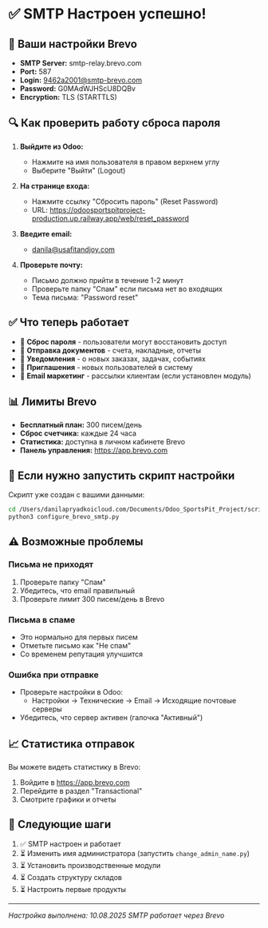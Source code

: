 # ✅ SMTP Настроен успешно!

## 📧 Ваши настройки Brevo

- **SMTP Server:** smtp-relay.brevo.com
- **Port:** 587
- **Login:** 9462a2001@smtp-brevo.com
- **Password:** G0MAdWJHScU8DQBv
- **Encryption:** TLS (STARTTLS)

## 🔍 Как проверить работу сброса пароля

1. **Выйдите из Odoo:**
   - Нажмите на имя пользователя в правом верхнем углу
   - Выберите "Выйти" (Logout)

2. **На странице входа:**
   - Нажмите ссылку "Сбросить пароль" (Reset Password)
   - URL: https://odoosportspitproject-production.up.railway.app/web/reset_password

3. **Введите email:**
   - danila@usafitandjoy.com

4. **Проверьте почту:**
   - Письмо должно прийти в течение 1-2 минут
   - Проверьте папку "Спам" если письма нет во входящих
   - Тема письма: "Password reset"

## ✅ Что теперь работает

- 🔐 **Сброс пароля** - пользователи могут восстановить доступ
- 📨 **Отправка документов** - счета, накладные, отчеты
- 🔔 **Уведомления** - о новых заказах, задачах, событиях
- 👥 **Приглашения** - новых пользователей в систему
- 📧 **Email маркетинг** - рассылки клиентам (если установлен модуль)

## 📊 Лимиты Brevo

- **Бесплатный план:** 300 писем/день
- **Сброс счетчика:** каждые 24 часа
- **Статистика:** доступна в личном кабинете Brevo
- **Панель управления:** https://app.brevo.com

## 🚀 Если нужно запустить скрипт настройки

Скрипт уже создан с вашими данными:

```bash
cd /Users/danilapryadkoicloud.com/Documents/Odoo_SportsPit_Project/scripts
python3 configure_brevo_smtp.py
```

## ⚠️ Возможные проблемы

### Письма не приходят
1. Проверьте папку "Спам"
2. Убедитесь, что email правильный
3. Проверьте лимит 300 писем/день в Brevo

### Письма в спаме
- Это нормально для первых писем
- Отметьте письмо как "Не спам"
- Со временем репутация улучшится

### Ошибка при отправке
- Проверьте настройки в Odoo:
  - Настройки → Технические → Email → Исходящие почтовые серверы
- Убедитесь, что сервер активен (галочка "Активный")

## 📈 Статистика отправок

Вы можете видеть статистику в Brevo:
1. Войдите в https://app.brevo.com
2. Перейдите в раздел "Transactional"
3. Смотрите графики и отчеты

## 🎯 Следующие шаги

1. ✅ SMTP настроен и работает
2. ⏳ Изменить имя администратора (запустить `change_admin_name.py`)
3. ⏳ Установить производственные модули
4. ⏳ Создать структуру складов
5. ⏳ Настроить первые продукты

---

*Настройка выполнена: 10.08.2025*
*SMTP работает через Brevo*
